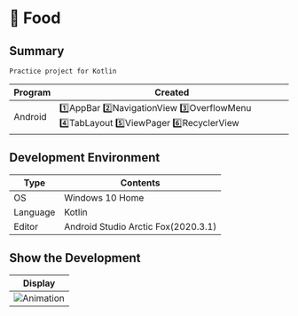 # 🍱 Food

Summary
-------------
```
Practice project for Kotlin
```

|Program|Created|
|---|-----------------------------------------|
|Android|1️⃣AppBar 2️⃣NavigationView 3️⃣OverflowMenu 4️⃣TabLayout 5️⃣ViewPager 6️⃣RecyclerView|


Development Environment
-------------
|Type|Contents|
|---|------------------|
|OS|Windows 10 Home|
|Language|Kotlin|
|Editor|Android Studio Arctic Fox(2020.3.1)|


Show the Development
-------------
|Display|
|---|
|![Animation](https://user-images.githubusercontent.com/92260581/202080370-d3328286-16b8-4f7e-bc80-34edbe4b4f9a.gif)|
